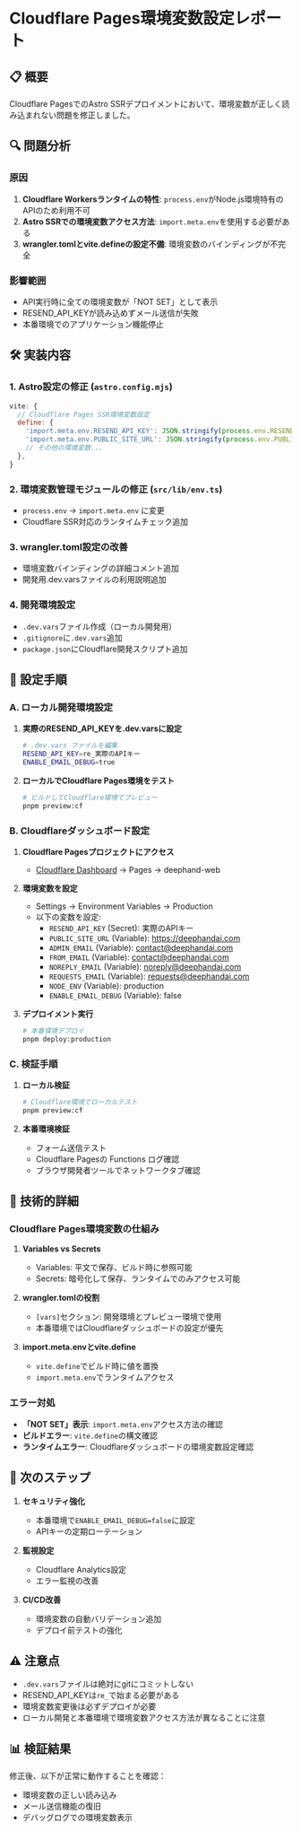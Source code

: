 # Cloudflare Pages環境変数設定レポート

## 📋 概要
Cloudflare PagesでのAstro SSRデプロイメントにおいて、環境変数が正しく読み込まれない問題を修正しました。

## 🔍 問題分析

### 原因
1. **Cloudflare Workersランタイムの特性**: `process.env`がNode.js環境特有のAPIのため利用不可
2. **Astro SSRでの環境変数アクセス方法**: `import.meta.env`を使用する必要がある
3. **wrangler.tomlとvite.defineの設定不備**: 環境変数のバインディングが不完全

### 影響範囲
- API実行時に全ての環境変数が「NOT SET」として表示
- RESEND_API_KEYが読み込めずメール送信が失敗
- 本番環境でのアプリケーション機能停止

## 🛠️ 実装内容

### 1. Astro設定の修正 (`astro.config.mjs`)
```javascript
vite: {
  // Cloudflare Pages SSR環境変数設定
  define: {
    'import.meta.env.RESEND_API_KEY': JSON.stringify(process.env.RESEND_API_KEY || ''),
    'import.meta.env.PUBLIC_SITE_URL': JSON.stringify(process.env.PUBLIC_SITE_URL || 'https://deephandai.com'),
    // その他の環境変数...
  },
}
```

### 2. 環境変数管理モジュールの修正 (`src/lib/env.ts`)
- `process.env` → `import.meta.env` に変更
- Cloudflare SSR対応のランタイムチェック追加

### 3. wrangler.toml設定の改善
- 環境変数バインディングの詳細コメント追加
- 開発用.dev.varsファイルの利用説明追加

### 4. 開発環境設定
- `.dev.vars`ファイル作成（ローカル開発用）
- `.gitignore`に`.dev.vars`追加
- `package.json`にCloudflare開発スクリプト追加

## 📝 設定手順

### A. ローカル開発環境設定

1. **実際のRESEND_API_KEYを.dev.varsに設定**
   ```bash
   # .dev.vars ファイルを編集
   RESEND_API_KEY=re_実際のAPIキー
   ENABLE_EMAIL_DEBUG=true
   ```

2. **ローカルでCloudflare Pages環境をテスト**
   ```bash
   # ビルドしてCloudflare環境でプレビュー
   pnpm preview:cf
   ```

### B. Cloudflareダッシュボード設定

1. **Cloudflare Pagesプロジェクトにアクセス**
   - [Cloudflare Dashboard](https://dash.cloudflare.com/) → Pages → deephand-web

2. **環境変数を設定**
   - Settings → Environment Variables → Production
   - 以下の変数を設定:
     - `RESEND_API_KEY` (Secret): 実際のAPIキー
     - `PUBLIC_SITE_URL` (Variable): https://deephandai.com
     - `ADMIN_EMAIL` (Variable): contact@deephandai.com
     - `FROM_EMAIL` (Variable): contact@deephandai.com
     - `NOREPLY_EMAIL` (Variable): noreply@deephandai.com
     - `REQUESTS_EMAIL` (Variable): requests@deephandai.com
     - `NODE_ENV` (Variable): production
     - `ENABLE_EMAIL_DEBUG` (Variable): false

3. **デプロイメント実行**
   ```bash
   # 本番環境デプロイ
   pnpm deploy:production
   ```

### C. 検証手順

1. **ローカル検証**
   ```bash
   # Cloudflare環境でローカルテスト
   pnpm preview:cf
   ```

2. **本番環境検証**
   - フォーム送信テスト
   - Cloudflare Pagesの Functions ログ確認
   - ブラウザ開発者ツールでネットワークタブ確認

## 🔧 技術的詳細

### Cloudflare Pages環境変数の仕組み

1. **Variables vs Secrets**
   - Variables: 平文で保存、ビルド時に参照可能
   - Secrets: 暗号化して保存、ランタイムでのみアクセス可能

2. **wrangler.tomlの役割**
   - `[vars]`セクション: 開発環境とプレビュー環境で使用
   - 本番環境ではCloudflareダッシュボードの設定が優先

3. **import.meta.envとvite.define**
   - `vite.define`でビルド時に値を置換
   - `import.meta.env`でランタイムアクセス

### エラー対処

- **「NOT SET」表示**: `import.meta.env`アクセス方法の確認
- **ビルドエラー**: `vite.define`の構文確認
- **ランタイムエラー**: Cloudflareダッシュボードの環境変数設定確認

## 🎯 次のステップ

1. **セキュリティ強化**
   - 本番環境で`ENABLE_EMAIL_DEBUG=false`に設定
   - APIキーの定期ローテーション

2. **監視設定**
   - Cloudflare Analytics設定
   - エラー監視の改善

3. **CI/CD改善**
   - 環境変数の自動バリデーション追加
   - デプロイ前テストの強化

## ⚠️ 注意点

- `.dev.vars`ファイルは絶対にgitにコミットしない
- RESEND_API_KEYは`re_`で始まる必要がある
- 環境変数変更後は必ずデプロイが必要
- ローカル開発と本番環境で環境変数アクセス方法が異なることに注意

## 📊 検証結果

修正後、以下が正常に動作することを確認：
- 環境変数の正しい読み込み
- メール送信機能の復旧
- デバッグログでの環境変数表示